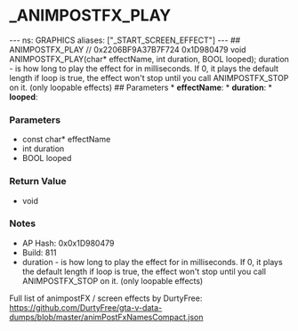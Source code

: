 # _ANIMPOSTFX_PLAY

--- ns: GRAPHICS aliases: ["_START_SCREEN_EFFECT"] --- ## ANIMPOSTFX_PLAY  // 0x2206BF9A37B7F724 0x1D980479 void ANIMPOSTFX_PLAY(char* effectName, int duration, BOOL looped);  duration - is how long to play the effect for in milliseconds. If 0, it plays the default length if loop is true, the effect won't stop until you call ANIMPOSTFX_STOP on it. (only loopable effects)  ## Parameters * **effectName**: * **duration**: * **looped**:

### Parameters
* const char* effectName
* int duration
* BOOL looped

### Return Value
* void

### Notes
* AP Hash: 0x0x1D980479
* Build: 811
* duration - is how long to play the effect for in milliseconds. If 0, it plays the default length
if loop is true, the effect won't stop until you call ANIMPOSTFX_STOP on it. (only loopable effects)

Full list of animpostFX / screen effects by DurtyFree: https://github.com/DurtyFree/gta-v-data-dumps/blob/master/animPostFxNamesCompact.json

